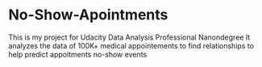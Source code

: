 # No-Show-Apointments
This is my project for Udacity Data Analysis Professional Nanondegree
It analyzes the data of 100K+ medical appointements to find relationships
to help predict appoitments no-show events
